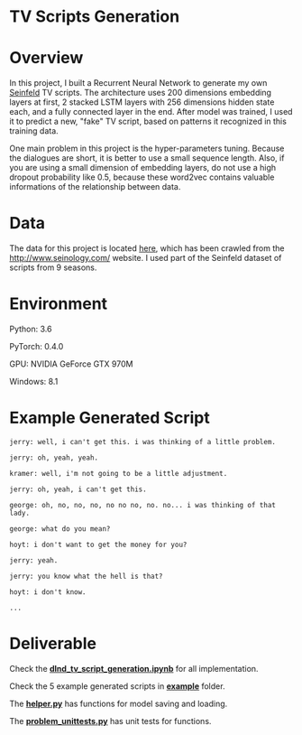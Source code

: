 # TV Scripts Generation 

# Overview
In this project, I built a Recurrent Neural Network to generate my own [Seinfeld](https://en.wikipedia.org/wiki/Seinfeld) TV scripts. The architecture uses 200 dimensions embedding layers at first, 2 stacked LSTM layers with 256 dimensions hidden state each, and a fully connected layer in the end. After model was trained, I used it to predict a new, "fake" TV script, based on patterns it recognized in this training data.

One main problem in this project is the hyper-parameters tuning. Because the dialogues are short, it is better to use a small sequence length. Also, if you are using a small dimension of embedding layers, do not use a high dropout probability like 0.5, because these word2vec contains valuable informations of the relationship between data.

# Data
The data for this project is located [here](./data/Seinfeld_Scripts.txt), which has been crawled from the http://www.seinology.com/ website. I used part of the Seinfeld dataset of scripts from 9 seasons.

# Environment
Python: 3.6

PyTorch: 0.4.0

GPU: NVIDIA GeForce GTX 970M

Windows: 8.1

# Example Generated Script

```
jerry: well, i can't get this. i was thinking of a little problem.

jerry: oh, yeah, yeah.

kramer: well, i'm not going to be a little adjustment.

jerry: oh, yeah, i can't get this.

george: oh, no, no, no, no no no, no. no... i was thinking of that lady.

george: what do you mean?

hoyt: i don't want to get the money for you?

jerry: yeah.

jerry: you know what the hell is that?

hoyt: i don't know.

...

```

# Deliverable
Check the [**dlnd_tv_script_generation.ipynb**](./dlnd_tv_script_generation.ipynb) for all implementation.

Check the 5 example generated scripts in [**example**](./example) folder.

The [**helper.py**](./helper.py) has functions for model saving and loading.

The [**problem_unittests.py**](./problem_unittests.py) has unit tests for functions.
